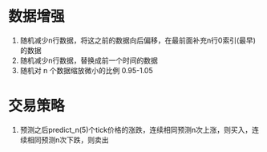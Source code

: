 # 数据增强
1. 随机减少n行数据，将这之前的数据向后偏移，在最前面补充n行0索引(最早)的数据
1. 随机减少n行数据，替换成前一个时间的数据
2. 随机对 n 个数据缩放微小的比例 0.95-1.05

# 交易策略
1. 预测之后predict_n(5)个tick价格的涨跌，连续相同预测n次上涨，则买入，连续相同预测n次下跌，则卖出